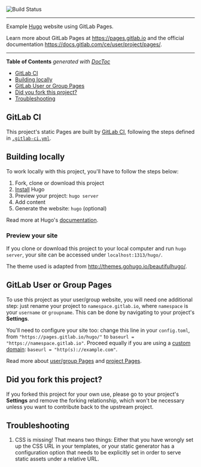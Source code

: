 ![Build Status](https://gitlab.com/pages/hugo/badges/master/build.svg)

- - -

Example [Hugo](https://gohugo.io) website using GitLab Pages.

Learn more about GitLab Pages at https://pages.gitlab.io and the official
documentation https://docs.gitlab.com/ce/user/project/pages/.

- - -

**Table of Contents** *generated with [DocToc](https://github.com/thlorenz/doctoc)*

* [GitLab CI](#gitlab-ci)
* [Building locally](#building-locally)
* [GitLab User or Group Pages](#gitlab-user-or-group-pages)
* [Did you fork this project?](#did-you-fork-this-project)
* [Troubleshooting](#troubleshooting)

## GitLab CI

This project's static Pages are built by [GitLab CI](https://about.gitlab.com/gitlab-ci/), following the steps
defined in [`.gitlab-ci.yml`](.gitlab-ci.yml).

## Building locally

To work locally with this project, you'll have to follow the steps below:

1. Fork, clone or download this project
2. [Install](https://gohugo.io/overview/installing/) Hugo
3. Preview your project: `hugo server`
4. Add content
5. Generate the website: `hugo` (optional)

Read more at Hugo's [documentation](https://gohugo.io/overview/introduction/).

### Preview your site

If you clone or download this project to your local computer and run `hugo server`,
your site can be accessed under `localhost:1313/hugo/`.

The theme used is adapted from http://themes.gohugo.io/beautifulhugo/.

## GitLab User or Group Pages

To use this project as your user/group website, you will need one additional
step: just rename your project to `namespace.gitlab.io`, where `namespace` is
your `username` or `groupname`. This can be done by navigating to your
project's **Settings**.

You'll need to configure your site too: change this line
in your `config.toml`, from `"https://pages.gitlab.io/hugo/"` to `baseurl = "https://namespace.gitlab.io"`.
Proceed equally if you are using a [custom domain](https://about.gitlab.com/2016/04/07/gitlab-pages-setup/#custom-domains): `baseurl = "http(s)://example.com"`.

Read more about [user/group Pages](http://doc.gitlab.com/ee/pages/README.html#user-or-group-pages) and [project Pages](http://doc.gitlab.com/ee/pages/README.html#project-pages).

## Did you fork this project?

If you forked this project for your own use, please go to your project's
**Settings** and remove the forking relationship, which won't be necessary
unless you want to contribute back to the upstream project.

## Troubleshooting

1. CSS is missing! That means two things:
Either that you have wrongly set up the CSS URL in your templates, or
your static generator has a configuration option that needs to be explicitly
set in order to serve static assets under a relative URL.
